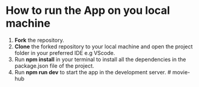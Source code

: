 # How to run the App on you local machine

1. **Fork** the repository.
2. **Clone** the forked repository to your local machine and open the project folder in your preferred IDE e.g VScode.
3. Run **npm install** in your terminal to install all the dependencies in the package.json file of the project.
4. Run **npm run dev** to start the app in the development server.
   #   m o v i e - h u b 
    
    
